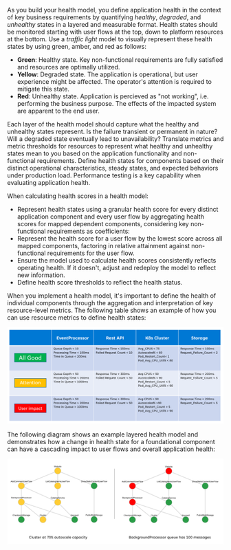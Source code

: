 As you build your health model, you define application health in the context of key business requirements by quantifying *healthy*, *degraded*, and *unhealthy* states in a layered and measurable format. Health states should be monitored starting with user flows at the top, down to platform resources at the bottom. Use a *traffic light* model to visually represent these health states by using green, amber, and red as follows:

- **Green**: Healthy state. Key non-functional requirements are fully satisfied and resources are optimally utilized.
- **Yellow**: Degraded state. The application is operational, but user experience might be affected. The operator's attention is required to mitigate this state.
- **Red**: Unhealthy state. Application is percieved as "not working", i.e. performing the business purpose. The effects of the impacted system are apparent to the end user.

Each layer of the health model should capture what the healthy and unhealthy states represent. Is the failure transient or permanent in nature? Will a degraded state eventually lead to unavailability? Translate metrics and metric thresholds for resources to represent what healthy and unhealthy states mean to you based on the application functionality and non-functional requirements. Define health states for components based on their distinct operational characteristics, steady states, and expected behaviors under production load. Performance testing is a key capability when evaluating application health.

When calculating health scores in a health model:

- Represent health states using a granular health score for every distinct application component and every user flow by aggregating health scores for mapped dependent components, considering key non-functional requirements as coefficients:
- Represent the health score for a user flow by the lowest score across all mapped components, factoring in relative attainment against non-functional requirements for the user flow.
- Ensure the model used to calculate health scores consistently reflects operating health. If it doesn't, adjust and redeploy the model to reflect new information.
- Define health score thresholds to reflect the health status.

When you implement a health model, it's important to define the health of individual components through the aggregation and interpretation of key resource-level metrics. The following table shows an example of how you can use resource metrics to define health states:

![Table showing health states for a layered health model.](../media/mission-critical-example-health-definitions.png)

The following diagram shows an example layered health model and demonstrates how a change in health state for a foundational component can have a cascading impact to user flows and overall application health:

![Diagram showing a sample layered health model with cascading heath states.](../media/mission-critical-example-fault-states.png)
